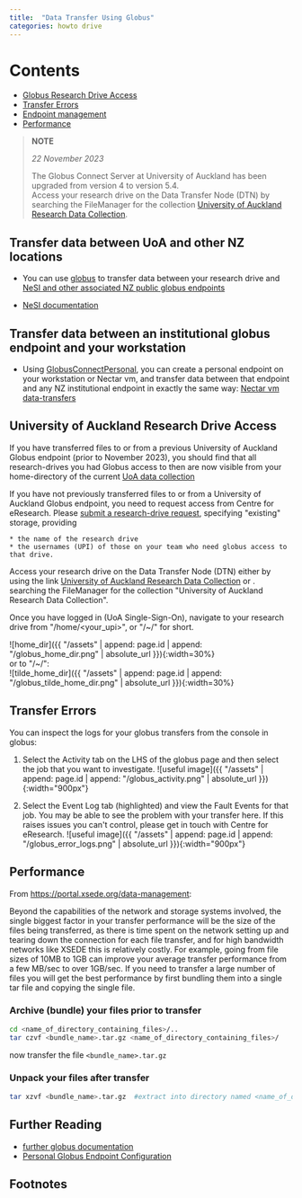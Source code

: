 ```yaml
---
title:  "Data Transfer Using Globus"
categories: howto drive
---
```


# Contents
  - [Globus Research Drive Access](#globus-research-drive-access)
  - [Transfer Errors](#transfer-errors)
  - [Endpoint management](#endpoint-management)
  - [Performance](#performance)




> **NOTE**
>
> *22 November 2023*
>
>  The Globus Connect Server at University of Auckland has been upgraded from version 4 to version 5.4. \
> Access your research drive on the Data Transfer Node (DTN) by 
> searching the FileManager for the collection 
>   [University of Auckland Research Data Collection](https://app.globus.org/file-manager?origin_id=844ba90c-1d37-4480-8263-a206ebd9f4f3).



## Transfer data between UoA and other NZ locations

* You can use [globus](http://globus.org) to transfer data between your research drive and <a href="https://support.nesi.org.nz/hc/en-gb/articles/360000931775-National-Data-Transfer-Platform"> NeSI and other associated NZ public globus endpoints</a>

* [NeSI documentation](https://support.nesi.org.nz/hc/en-gb/articles/4405623380751-Data-Transfer-using-Globus-V5)

## Transfer data between an institutional globus endpoint and your workstation

* Using [GlobusConnectPersonal](https://www.globus.org/globus-connect-personal), you can create a personal endpoint on your workstation or Nectar vm, and transfer data between 
that endpoint and any NZ institutional endpoint in exactly the same way:
    [Nectar vm data-transfers](./ntr-drive.html)


## University of Auckland Research Drive Access

If you have transferred files to or from a previous University of Auckland Globus endpoint (prior to November 2023),
you should find that all research-drives you had Globus access to then are now visible from your home-directory of the current [UoA data collection](https://app.globus.org/file-manager?origin_id=844ba90c-1d37-4480-8263-a206ebd9f4f3)

If you have not previously transferred files to or from a University of Auckland Globus endpoint,
you need to request access from Centre for eResearch.  Please [submit a research-drive request](https://eresearch-dashboard.auckland.ac.nz/service/research-storage/request), specifying "existing" storage, providing

    * the name of the research drive
    * the usernames (UPI) of those on your team who need globus access to that drive.

Access your research drive on the Data Transfer Node (DTN) either by using the 
link   [University of Auckland Research Data Collection](https://app.globus.org/file-manager?origin_id=844ba90c-1d37-4480-8263-a206ebd9f4f3) or .
searching the FileManager for the collection "University of Auckland Research Data Collection".

Once you have logged in (UoA Single-Sign-On), navigate to your research drive from "/home/\<your_upi\>", or "/~/" for short.
>
![home_dir]({{ "/assets" | append: page.id | append: "/globus_home_dir.png" | absolute_url }}){:width=30%} \
or to "/~/": \
![tilde_home_dir]({{ "/assets" | append: page.id | append: "/globus_tilde_home_dir.png" | absolute_url }}){:width=30%}
>
## Transfer Errors

You can inspect the logs for your globus transfers from the console
in globus:

1.  Select the Activity tab on the LHS of the globus
page and then select the job that you want to investigate. ![useful
image]({{ "/assets" | append: page.id | append: "/globus_activity.png"
| absolute_url }}){:width="900px"}

2. Select the Event Log tab
(highlighted) and view the Fault Events for that job.  You may be able
to see the problem with your transfer here.  If this raises issues you
can't control, please get in touch with Centre for eResearch. ![useful
image]({{ "/assets" | append: page.id | append: "/globus_error_logs.png"
| absolute_url }}){:width="900px"}


## Performance

From https://portal.xsede.org/data-management:

>
Beyond the capabilities
of the network and storage systems involved, the single biggest factor
in your transfer performance will be the size of the files being
transferred, as there is time spent on the network setting up and
tearing down the connection for each file transfer, and for high
bandwidth networks like XSEDE this is relatively costly. For example,
going from file sizes of 10MB to 1GB can improve your average transfer
performance from a few MB/sec to over 1GB/sec. If you need to transfer
a large number of files you will get the best performance by first
bundling them into a single tar file and copying the single file.

### Archive (bundle) your files prior to transfer

```bash
cd <name_of_directory_containing_files>/..
tar czvf <bundle_name>.tar.gz <name_of_directory_containing_files>/
```
now transfer the file `<bundle_name>.tar.gz`

### Unpack your files after transfer

```bash
tar xzvf <bundle_name>.tar.gz  #extract into directory named <name_of_directory_containing_files>
```





## Further Reading

* [further globus documentation](https://uoa-eresearch.github.io/vmhandbook/doc/drive-globus.html)
* [Personal Globus Endpoint Configuration](https://support.nesi.org.nz/hc/en-gb/articles/360000217915)

## Footnotes
[^1]: This is due to an [upgrade of the underlying endpoint software to Globus 5](https://support.nesi.org.nz/hc/en-gb/articles/4405623380751-Data-Transfer-using-Globus-V5).


